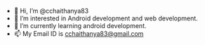 - 👋 Hi, I’m @cchaithanya83
- 👀 I’m interested in Android development and web development.
- 🌱 I’m currently learning android development.
- 📫 My Email ID is cchaithanya83@gmail.com 

<!---
cchaithanya83/cchaithanya83 is a ✨ special ✨ repository because its `README.md` (this file) appears on your GitHub profile.
You can click the Preview link to take a look at your changes.
--->

